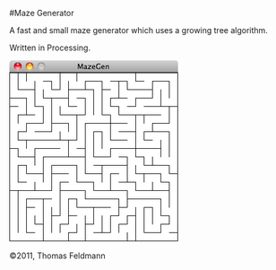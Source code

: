 #Maze Generator

A fast and small maze generator which uses a growing tree algorithm.

Written in Processing.

![Screenshot](/Screenshot.png "Screenshot")

©2011, Thomas Feldmann